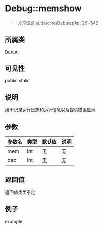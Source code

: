 # Debug::memshow

> *文件信息* suda\core\Debug.php: 26~542
## 所属类 

[Debug](../Debug.md)

## 可见性

  public  static
## 说明

用于记录运行日志和运行信息以及提供错误显示

## 参数

| 参数名 | 类型 | 默认值 | 说明 |
|--------|-----|-------|-------|
| mem |  int | 无 | 无 |
| dec |  int | 无 | 无 |

## 返回值
返回值类型不定

## 例子

example